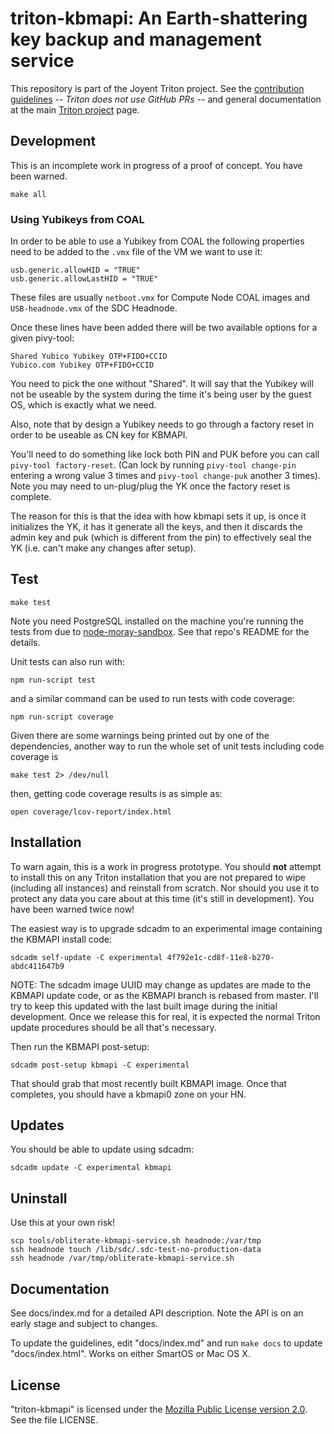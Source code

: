 <!--
    This Source Code Form is subject to the terms of the Mozilla Public
    License, v. 2.0. If a copy of the MPL was not distributed with this
    file, You can obtain one at http://mozilla.org/MPL/2.0/.
-->

<!--
    Copyright 2019 Joyent, Inc.
-->

# triton-kbmapi: An Earth-shattering key backup and management service

This repository is part of the Joyent Triton project. See the [contribution
guidelines](https://github.com/joyent/triton/blob/master/CONTRIBUTING.md) --
*Triton does not use GitHub PRs* -- and general documentation at the main
[Triton project](https://github.com/joyent/triton) page.

## Development

This is an incomplete work in progress of a proof of concept.  You have
been warned.

    make all

### Using Yubikeys from COAL

In order to be able to use a Yubikey from COAL the following properties need
to be added to the `.vmx` file of the VM we want to use it:

```
usb.generic.allowHID = "TRUE"
usb.generic.allowLastHID = "TRUE"
```

These files are usually `netboot.vmx` for Compute Node COAL images and
`USB-headnode.vmx` of the SDC Headnode.

Once these lines have been added there will be two available options for a
given pivy-tool:

```
Shared Yubico Yubikey OTP+FIDO+CCID
Yubico.com Yubikey OTP+FIDO+CCID
```

You need to pick the one without "Shared". It will say that the Yubikey will
not be useable by the system during the time it's being user by the guest OS,
which is exactly what we need.

Also, note that by design a Yubikey needs to go through a factory reset in
order to be useable as CN key for KBMAPI.

You'll need to do something like lock both PIN and PUK before you can call
`pivy-tool factory-reset`. (Can lock by running `pivy-tool change-pin` entering
a wrong value 3 times and `pivy-tool change-puk` another 3 times). Note you
may need to un-plug/plug the YK once the factory reset is complete.

The reason for this is that the idea with how kbmapi sets it up, is once it
initializes the YK, it has it generate all the keys, and then it discards the
admin key and puk (which is different from the pin) to effectively seal the YK
(i.e. can't make any changes after setup).

## Test

    make test

Note you need PostgreSQL installed on the machine you're running the tests from
due to [node-moray-sandbox](https://github.com/joyent/node-moray-sandbox). See
that repo's README for the details.

Unit tests can also run with:

    npm run-script test

and a similar command can be used to run tests with code coverage:

    npm run-script coverage

Given there are some warnings being printed out by one of the dependencies,
another way to run the whole set of unit tests including code coverage is

    make test 2> /dev/null

then, getting code coverage results is as simple as:

    open coverage/lcov-report/index.html

## Installation

To warn again, this is a work in progress prototype.  You should **not** attempt
to install this on any Triton installation that you are not prepared to wipe
(including all instances) and reinstall from scratch.  Nor should you use it
to protect any data you care about at this time (it's still in development).
You have been warned twice now!

The easiest way is to upgrade sdcadm to an experimental image containing the
KBMAPI install code:

    sdcadm self-update -C experimental 4f792e1c-cd8f-11e8-b270-abdc411647b9

NOTE: The sdcadm image UUID may change as updates are made to the KBMAPI update
code, or as the KBMAPI branch is rebased from master.  I'll try to keep this
updated with the last built image during the initial development.  Once we
release this for real, it is expected the normal Triton update procedures
should be all that's necessary.

Then run the KBMAPI post-setup:

    sdcadm post-setup kbmapi -C experimental

That should grab that most recently built KBMAPI image.  Once that completes,
you should have a kbmapi0 zone on your HN.

## Updates

You should be able to update using sdcadm:

    sdcadm update -C experimental kbmapi

## Uninstall

Use this at your own risk!

    scp tools/obliterate-kbmapi-service.sh headnode:/var/tmp
    ssh headnode touch /lib/sdc/.sdc-test-no-production-data
    ssh headnode /var/tmp/obliterate-kbmapi-service.sh

## Documentation

See docs/index.md for a detailed API description. Note the API is on an early
stage and subject to changes.

To update the guidelines, edit "docs/index.md" and run `make docs`
to update "docs/index.html". Works on either SmartOS or Mac OS X.


## License

"triton-kbmapi" is licensed under the
[Mozilla Public License version 2.0](http://mozilla.org/MPL/2.0/).
See the file LICENSE.
